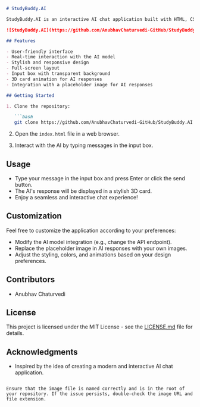 
```markdown
# StudyBuddy.AI

StudyBuddy.AI is an interactive AI chat application built with HTML, CSS, and JavaScript. It allows users to interact with an AI model, making the learning process more engaging.

![StudyBuddy.AI](https://github.com/AnubhavChaturvedi-GitHub/StudyBuddy/blob/main/Screenshot%202024-02-09%20170310.png)

## Features

- User-friendly interface
- Real-time interaction with the AI model
- Stylish and responsive design
- Full-screen layout
- Input box with transparent background
- 3D card animation for AI responses
- Integration with a placeholder image for AI responses

## Getting Started

1. Clone the repository:

   ```bash
   git clone https://github.com/AnubhavChaturvedi-GitHub/StudyBuddy.AI.git
   ```

2. Open the `index.html` file in a web browser.

3. Interact with the AI by typing messages in the input box.

## Usage

- Type your message in the input box and press Enter or click the send button.
- The AI's response will be displayed in a stylish 3D card.
- Enjoy a seamless and interactive chat experience!

## Customization

Feel free to customize the application according to your preferences:

- Modify the AI model integration (e.g., change the API endpoint).
- Replace the placeholder image in AI responses with your own images.
- Adjust the styling, colors, and animations based on your design preferences.

## Contributors

- Anubhav Chaturvedi

## License

This project is licensed under the MIT License - see the [LICENSE.md](LICENSE.md) file for details.

## Acknowledgments

- Inspired by the idea of creating a modern and interactive AI chat application.
```

Ensure that the image file is named correctly and is in the root of your repository. If the issue persists, double-check the image URL and file extension.
